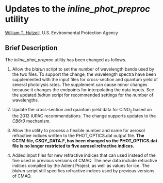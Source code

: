 # Updates to the *inline_phot_preproc* utility 

[William T. Hutzell](mailto:hutzell.bill@epa.gov), U.S. Environmental Protection Agency

## Brief Description

The *inline_phot_preproc* utility has been changed as follows.
 
1.  Allow the *bldrun* script to set the number of wavelength bands used by the two files. To support the change, the wavelength spectra have been supplemented with the input files for cross-section and quantum yield of several photolysis rates. The supplement can cause minor changes because it changes the endpoints for interpolating the data inputs. See the updated *bldrun* script for recommended settings for the number of wavelengths.

2.  Update the cross-section and quantum yield data for ClNO<sub>2</sub> based on the 2013 IUPAC recommendations. The change supports updates to the *CB6r3* mechanism.

3.  Allow the utility to process a flexible number and name for aerosol refractive indices written to the PHOT_OPTICS.dat output file. **The CCTM file, CSQY_DATA.F, has been changed so the PHOT_OPTICS.dat file is no longer restricted to five aerosol refractive indices.**

4. Added input files for new refractive indices that can used instead of the five used in previous versions of CMAQ. The new data include refractive indices compiled by the Adient Project, as well as values for ice. The *bldrun* script still specifies refractive indices used by previous versions of CMAQ. 

